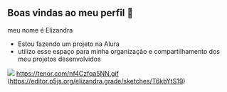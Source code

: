 ## Boas vindas ao meu perfil 💙

 meu nome é Elizandra 

 - Estou fazendo um projeto na Alura
 - utilizo esse espaço para minha organização e compartilhamento dos meu projetos desenvolvidos


![](https:/?tenor.com/nf4Czfqa5NN.gif)
https://tenor.com/nf4Czfqa5NN.gif
(https://editor.p5js.org/elizandra.grade/sketches/T6kbYtS19)
